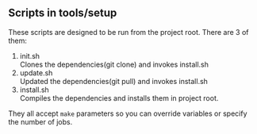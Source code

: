 ## Scripts in tools/setup
These scripts are designed to be run from the project root. There are 3 of them:
1. init.sh <br />
Clones the dependencies(git clone) and invokes install.sh
2. update.sh <br />
Updated the dependencies(git pull) and invokes install.sh
2. install.sh <br />
Compiles the dependencies and installs them in project root.


They all accept `make` parameters so you can override variables or specify the number of jobs.
